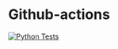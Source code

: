 # Github-actions
[![Python Tests](https://github.com/shankar-dh/Github-actions/actions/workflows/python_tests.yml/badge.svg)](https://github.com/shankar-dh/Github-actions/actions/workflows/python_tests.yml)
